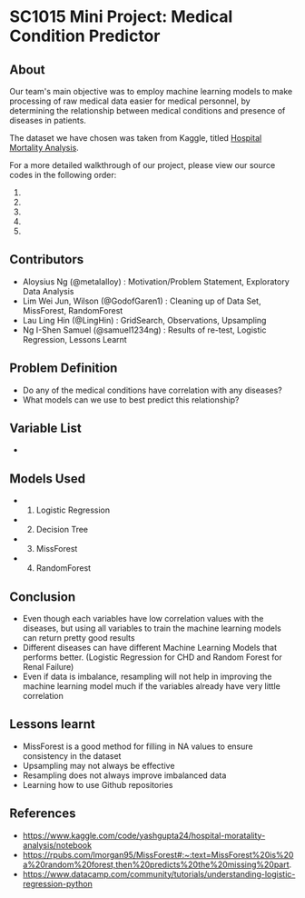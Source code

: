 # SC1015 Mini Project: Medical Condition Predictor

## About

Our team's main objective was to employ machine learning models to make processing of raw medical data easier for medical personnel, by determining the relationship between 
medical conditions and presence of diseases in patients.

The dataset we have chosen was taken from Kaggle, titled [Hospital Mortality Analysis](https://www.kaggle.com/code/yashgupta24/hospital-moratality-analysis/notebook).

For a more detailed walkthrough of our project, please view our source codes in the following order:

1.
2.
3.
4.
5.

## Contributors

- Aloysius Ng (@metalalloy) : Motivation/Problem Statement, Exploratory Data Analysis
- Lim Wei Jun, Wilson (@GodofGaren1) : Cleaning up of Data Set, MissForest, RandomForest
- Lau Ling Hin (@LingHin) : GridSearch, Observations, Upsampling
- Ng I-Shen Samuel (@samuel1234ng) : Results of re-test, Logistic Regression, Lessons Learnt

## Problem Definition

- Do any of the medical conditions have correlation with any diseases?
- What models can we use to best predict this relationship?

## Variable List
-
## Models Used

- 1. Logistic Regression
- 2. Decision Tree
- 3. MissForest
- 4. RandomForest

## Conclusion

- Even though each variables have low correlation values with the diseases, but using all variables to train the machine learning models can return pretty good results
- Different diseases can have different Machine Learning Models that performs better. (Logistic Regression for CHD and Random Forest for Renal Failure)
- Even if data is imbalance, resampling will not help in improving the machine learning model much if the variables already have very little correlation
## Lessons learnt

- MissForest is a good method for filling in NA values to ensure consistency in the dataset
- Upsampling may not always be effective
- Resampling does not always improve imbalanced data
- Learning how to use Github repositories

## References

- https://www.kaggle.com/code/yashgupta24/hospital-moratality-analysis/notebook
- https://rpubs.com/lmorgan95/MissForest#:~:text=MissForest%20is%20a%20random%20forest,then%20predicts%20the%20missing%20part.
- https://www.datacamp.com/community/tutorials/understanding-logistic-regression-python
   
 
